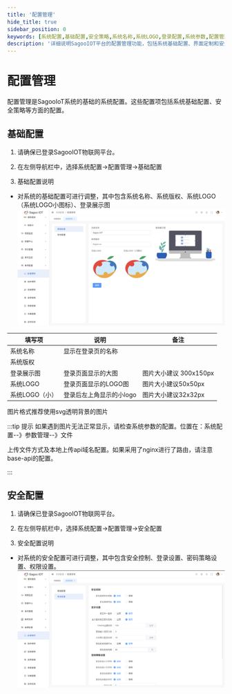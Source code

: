```yaml
---
title: '配置管理'
hide_title: true
sidebar_position: 0
keywords: [系统配置,基础配置,安全策略,系统名称,系统LOGO,登录配置,系统参数,配置管理,系统设置,界面配置]
description: '详细说明SagooIOT平台的配置管理功能，包括系统基础配置、界面定制和安全策略等系统配置指南。'
---
```

# 配置管理

配置管理是SagooIoT系统的基础的系统配置。这些配置项包括系统基础配置、安全策略等方面的配置。

## 基础配置

1. 请确保已登录SagooIOT物联网平台。

2. 在左侧导航栏中，选择系统配置->配置管理->基础配置

3. 基础配置说明
* 对系统的基础配置可进行调整，其中包含系统名称、系统版权、系统LOGO（系统LOGO小图标）、登录展示图
  ![基础配置](./img/configuration-management/basic-configuration.png)


| 填写项       | 说明             | 备注               |
|-----------|----------------|------------------|
| 系统名称      | 显示在登录页的名称      |                  |
| 系统版权      |                |                  |
| 登录展示图     | 登录页面显示的大图      | 图片大小建议 300x150px |
| 系统LOGO    | 登录页面显示的LOGO图   | 图片大小建议50x50px        |
| 系统LOGO（小） | 登录后左上角显示的小logo | 图片大小建议32x32px        |

图片格式推荐使用svg透明背景的图片


:::tip 提示
如果遇到图片无法正常显示，请检查系统参数的配置。位置在：系统配置--》参数管理--》文件

上传文件方式及本地上传api域名配置。如果采用了nginx进行了路由，请注意base-api的配置。

:::


## 安全配置

1. 请确保已登录SagooIOT物联网平台。

2. 在左侧导航栏中，选择系统配置->配置管理->安全配置

3. 安全配置说明
* 对系统的安全配置可进行调整，其中包含安全控制、登录设置、密码策略设置、权限设置。
  ![安全配置](./img/configuration-management/security-configuration.png)
